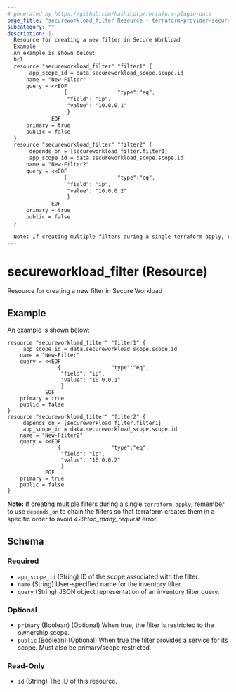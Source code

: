```yaml
---
# generated by https://github.com/hashicorp/terraform-plugin-docs
page_title: "secureworkload_filter Resource - terraform-provider-secureworkload"
subcategory: ""
description: |-
  Resource for creating a new filter in Secure Workload
  Example
  An example is shown below:
  hcl
  resource "secureworkload_filter" "filter1" {
       app_scope_id = data.secureworkload_scope.scope.id
      name = "New-Filter"
      query = <<EOF
                  {                "type":"eq",
                   "field": "ip",
                   "value": "10.0.0.1"
                   }
              EOF
      primary = true 
      public = false 
  }
  resource "secureworkload_filter" "filter2" {
       depends_on = [secureworkload_filter.filter1]
       app_scope_id = data.secureworkload_scope.scope.id
      name = "New-Filter2"
      query = <<EOF
                  {                "type":"eq",
                   "field": "ip",
                   "value": "10.0.0.2"
                   }
              EOF
      primary = true 
      public = false 
  }
  
  Note: If creating multiple filters during a single terraform apply, remember to use depends_on to chain the filters so that terraform creates them in a specific order to avoid 429:toomanyrequest error.
---
```


# secureworkload_filter (Resource)

Resource for creating a new filter in Secure Workload

## Example
An example is shown below: 
```hcl
resource "secureworkload_filter" "filter1" {
	 app_scope_id = data.secureworkload_scope.scope.id
    name = "New-Filter"
    query = <<EOF
                {        		 "type":"eq",
        		 "field": "ip",
        		 "value": "10.0.0.1"
        		 }
        	EOF
    primary = true 
    public = false 
}
resource "secureworkload_filter" "filter2" {
	 depends_on = [secureworkload_filter.filter1]
	 app_scope_id = data.secureworkload_scope.scope.id
    name = "New-Filter2"
    query = <<EOF
                {        		 "type":"eq",
        		 "field": "ip",
        		 "value": "10.0.0.2"
        		 }
        	EOF
    primary = true 
    public = false 
}
```
**Note:** If creating multiple filters during a single `terraform apply`, remember to use `depends_on` to chain the filters so that terraform creates them in a specific order to avoid *429:too_many_request* error.



<!-- schema generated by tfplugindocs -->
## Schema

### Required

- `app_scope_id` (String) ID of the scope associated with the filter.
- `name` (String) User-specified name for the inventory filter.
- `query` (String) JSON object representation of an inventory filter query.

### Optional

- `primary` (Boolean) (Optional) When true, the filter is restricted to the ownership scope.
- `public` (Boolean) (Optional) When true the filter provides a service for its scope. Must also be primary/scope restricted.

### Read-Only

- `id` (String) The ID of this resource.


